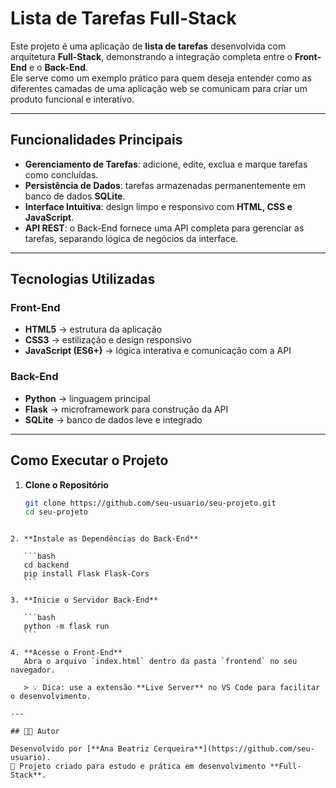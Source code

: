 # Lista de Tarefas Full-Stack

Este projeto é uma aplicação de **lista de tarefas** desenvolvida com arquitetura **Full-Stack**, demonstrando a integração completa entre o **Front-End** e o **Back-End**.  
Ele serve como um exemplo prático para quem deseja entender como as diferentes camadas de uma aplicação web se comunicam para criar um produto funcional e interativo.

---

## Funcionalidades Principais

- **Gerenciamento de Tarefas**: adicione, edite, exclua e marque tarefas como concluídas.  
- **Persistência de Dados**: tarefas armazenadas permanentemente em banco de dados **SQLite**.  
- **Interface Intuitiva**: design limpo e responsivo com **HTML, CSS e JavaScript**.  
- **API REST**: o Back-End fornece uma API completa para gerenciar as tarefas, separando lógica de negócios da interface.  

---

## Tecnologias Utilizadas

### Front-End
- **HTML5** → estrutura da aplicação  
- **CSS3** → estilização e design responsivo  
- **JavaScript (ES6+)** → lógica interativa e comunicação com a API  

### Back-End
- **Python** → linguagem principal  
- **Flask** → microframework para construção da API  
- **SQLite** → banco de dados leve e integrado  

---

##  Como Executar o Projeto

1. **Clone o Repositório**  
   ```bash
   git clone https://github.com/seu-usuario/seu-projeto.git
   cd seu-projeto
````

2. **Instale as Dependências do Back-End**

   ```bash
   cd backend
   pip install Flask Flask-Cors
   ```

3. **Inicie o Servidor Back-End**

   ```bash
   python -m flask run
   ```

4. **Acesse o Front-End**
   Abra o arquivo `index.html` dentro da pasta `frontend` no seu navegador.

   > 💡 Dica: use a extensão **Live Server** no VS Code para facilitar o desenvolvimento.

---

## 👩‍💻 Autor

Desenvolvido por [**Ana Beatriz Cerqueira**](https://github.com/seu-usuario).
📌 Projeto criado para estudo e prática em desenvolvimento **Full-Stack**.

